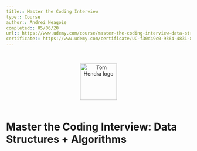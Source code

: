 ```yaml
---
title:: Master the Coding Interview
type:: Course
author:: Andrei Neagoie
completed:: 05/06/20
url:: https://www.udemy.com/course/master-the-coding-interview-data-structures-algorithms
certificate:: https://www.udemy.com/certificate/UC-f30d49c0-9364-4831-8c54-f11729147418/
---
```


&nbsp;
<div align=center>
  <img alt="Tom Hendra logo" src="https://res.cloudinary.com/tomhendra/image/upload/v1567091669/tomhendra-logo/tomhendra-logo-round-1024.png" width="100" />
</div>
&nbsp;

<h1>Master the Coding Interview: Data Structures + Algorithms</h1>
